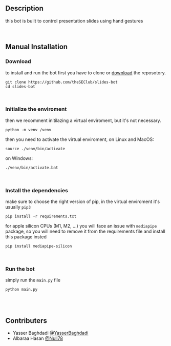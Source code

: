 ## Description
this bot is built to control presentation slides using hand gestures

<br />

## Manual Installation

### Download
to install and run the bot first you have to clone or [download](https://github.com/theSEClub/slides-bot/archive/refs/heads/main.zip) the reposotory.
```
git clone https://github.com/theSEClub/slides-bot
cd slides-bot
```

<br />

### Initialize the enviroment
then we recomment initilazing a virtual enviroment, but it's not necessary.
```
python -m venv /venv
```
then you need to activate the virtual enviroment, on Linux and MacOS:
```
source ./venv/bin/activate
```
on Windows:
```
./venv/bin/activate.bat
```
<br />

### Install the dependencies
make sure to choose the right version of pip, in the virtual enviroment it's usually `pip3`
```
pip install -r requirements.txt
```

for apple silicon CPUs (M1, M2, ...) you will face an issue with `mediapipe` package, so you will need to remove it from the requirements file and install this package insted
```
pip install mediapipe-silicon
```

<br />

### Run the bot
simply run the `main.py` file
```
python main.py
```

<br /><br />

## Contributers
- Yasser Baghdadi [@YasserBaghdadi](https://github.com/YasserBaghdadi)
- Albaraa Hasan [@Null78](https://github.com/Null78)